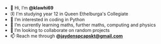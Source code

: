 - 👋 Hi, I’m __@klawhi69__
- ㉆ I'm studying year 12 in Queen Ethelburga's Collegiate 
- 👀 I’m interested in coding in Python
- 🌱 I’m currently learning maths, further maths, computing and physics 
- 💞️ I’m looking to collaborate on random projects
- 📫 Reach me through **@jaydenspcapskt@gmail.com**

<!---
klawhi69/klawhi69 is a ✨ special ✨ repository because its `README.md` (this file) appears on your GitHub profile.
You can click the Preview link to take a look at your changes.
--->
